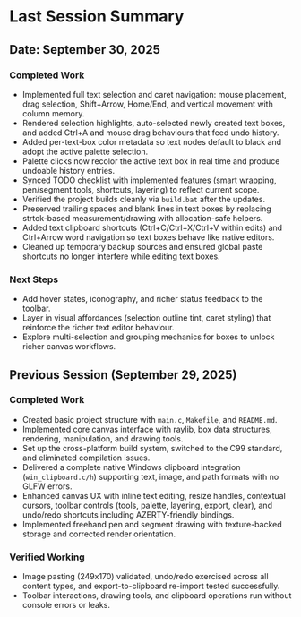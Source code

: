 # Last Session Summary

## Date: September 30, 2025

### Completed Work
- Implemented full text selection and caret navigation: mouse placement, drag selection, Shift+Arrow, Home/End, and vertical movement with column memory.
- Rendered selection highlights, auto-selected newly created text boxes, and added Ctrl+A and mouse drag behaviours that feed undo history.
- Added per-text-box color metadata so text nodes default to black and adopt the active palette selection.
- Palette clicks now recolor the active text box in real time and produce undoable history entries.
- Synced TODO checklist with implemented features (smart wrapping, pen/segment tools, shortcuts, layering) to reflect current scope.
- Verified the project builds cleanly via `build.bat` after the updates.
- Preserved trailing spaces and blank lines in text boxes by replacing strtok-based measurement/drawing with allocation-safe helpers.
- Added text clipboard shortcuts (Ctrl+C/Ctrl+X/Ctrl+V within edits) and Ctrl+Arrow word navigation so text boxes behave like native editors.
- Cleaned up temporary backup sources and ensured global paste shortcuts no longer interfere while editing text boxes.

### Next Steps
- Add hover states, iconography, and richer status feedback to the toolbar.
- Layer in visual affordances (selection outline tint, caret styling) that reinforce the richer text editor behaviour.
- Explore multi-selection and grouping mechanics for boxes to unlock richer canvas workflows.

## Previous Session (September 29, 2025)

### Completed Work
- Created basic project structure with `main.c`, `Makefile`, and `README.md`.
- Implemented core canvas interface with raylib, box data structures, rendering, manipulation, and drawing tools.
- Set up the cross-platform build system, switched to the C99 standard, and eliminated compilation issues.
- Delivered a complete native Windows clipboard integration (`win_clipboard.c/h`) supporting text, image, and path formats with no GLFW errors.
- Enhanced canvas UX with inline text editing, resize handles, contextual cursors, toolbar controls (tools, palette, layering, export, clear), and undo/redo shortcuts including AZERTY-friendly bindings.
- Implemented freehand pen and segment drawing with texture-backed storage and corrected render orientation.

### Verified Working
- Image pasting (249x170) validated, undo/redo exercised across all content types, and export-to-clipboard re-import tested successfully.
- Toolbar interactions, drawing tools, and clipboard operations run without console errors or leaks.